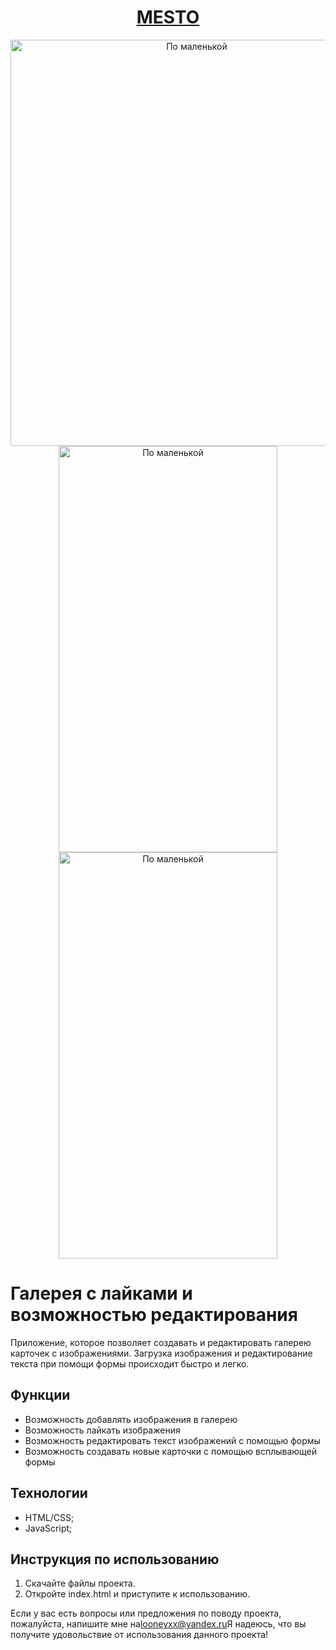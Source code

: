 <h1  align="center"><a href="https://looneyxx.github.io/MESTO-PROJECT/index.html">MESTO</a></h1>
<p float="left">
<p align="center">
<img   width="580px" height="650px" alt="По маленькой" src="https://i.ibb.co/yS1YfD9/main-illustration.png">
<img   width="350px" height="650px" alt="По маленькой" src="https://i.ibb.co/7kWnjG2/image-2.png">
<img   width="350px" height="650px" alt="По маленькой" src="https://i.ibb.co/frH6fgF/MOBILE-EDIT-FORM.png">
</p>







  # Галерея с лайками и возможностью редактирования
  
  Приложение, которое позволяет создавать и редактировать галерею карточек с изображениями. Загрузка изображения и редактирование текста при помощи формы происходит быстро и легко.
  
  ## Функции
  * Возможность добавлять изображения в галерею
  * Возможность лайкать изображения
  * Возможность редактировать текст изображений с помощью формы
  * Возможность создавать новые карточки с помощью всплывающей формы
  
  ## Технологии

  * HTML/CSS;
  * JavaScript;
  
  ## Инструкция по использованию
  1. Скачайте файлы проекта.
  2. Откройте index.html и приступите к использованию.
  
  Если у вас есть вопросы или предложения по поводу проекта, пожалуйста, напишите мне на<looneyxx@yandex.ru>Я надеюсь, что вы получите удовольствие от использования данного проекта!
